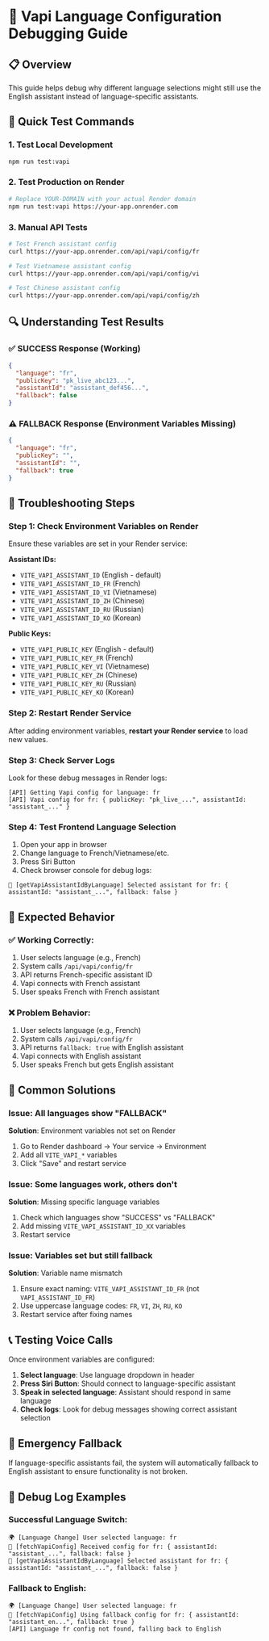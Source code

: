 # 🔧 Vapi Language Configuration Debugging Guide

## 📋 Overview

This guide helps debug why different language selections might still use the English assistant
instead of language-specific assistants.

## 🚀 Quick Test Commands

### 1. Test Local Development

```bash
npm run test:vapi
```

### 2. Test Production on Render

```bash
# Replace YOUR-DOMAIN with your actual Render domain
npm run test:vapi https://your-app.onrender.com
```

### 3. Manual API Tests

```bash
# Test French assistant config
curl https://your-app.onrender.com/api/vapi/config/fr

# Test Vietnamese assistant config
curl https://your-app.onrender.com/api/vapi/config/vi

# Test Chinese assistant config
curl https://your-app.onrender.com/api/vapi/config/zh
```

## 🔍 Understanding Test Results

### ✅ SUCCESS Response (Working)

```json
{
  "language": "fr",
  "publicKey": "pk_live_abc123...",
  "assistantId": "assistant_def456...",
  "fallback": false
}
```

### ⚠️ FALLBACK Response (Environment Variables Missing)

```json
{
  "language": "fr",
  "publicKey": "",
  "assistantId": "",
  "fallback": true
}
```

## 🔧 Troubleshooting Steps

### Step 1: Check Environment Variables on Render

Ensure these variables are set in your Render service:

**Assistant IDs:**

- `VITE_VAPI_ASSISTANT_ID` (English - default)
- `VITE_VAPI_ASSISTANT_ID_FR` (French)
- `VITE_VAPI_ASSISTANT_ID_VI` (Vietnamese)
- `VITE_VAPI_ASSISTANT_ID_ZH` (Chinese)
- `VITE_VAPI_ASSISTANT_ID_RU` (Russian)
- `VITE_VAPI_ASSISTANT_ID_KO` (Korean)

**Public Keys:**

- `VITE_VAPI_PUBLIC_KEY` (English - default)
- `VITE_VAPI_PUBLIC_KEY_FR` (French)
- `VITE_VAPI_PUBLIC_KEY_VI` (Vietnamese)
- `VITE_VAPI_PUBLIC_KEY_ZH` (Chinese)
- `VITE_VAPI_PUBLIC_KEY_RU` (Russian)
- `VITE_VAPI_PUBLIC_KEY_KO` (Korean)

### Step 2: Restart Render Service

After adding environment variables, **restart your Render service** to load new values.

### Step 3: Check Server Logs

Look for these debug messages in Render logs:

```
[API] Getting Vapi config for language: fr
[API] Vapi config for fr: { publicKey: "pk_live_...", assistantId: "assistant_..." }
```

### Step 4: Test Frontend Language Selection

1. Open your app in browser
2. Change language to French/Vietnamese/etc.
3. Press Siri Button
4. Check browser console for debug logs:

```
🤖 [getVapiAssistantIdByLanguage] Selected assistant for fr: { assistantId: "assistant_...", fallback: false }
```

## 🎯 Expected Behavior

### ✅ Working Correctly:

1. User selects language (e.g., French)
2. System calls `/api/vapi/config/fr`
3. API returns French-specific assistant ID
4. Vapi connects with French assistant
5. User speaks French with French assistant

### ❌ Problem Behavior:

1. User selects language (e.g., French)
2. System calls `/api/vapi/config/fr`
3. API returns `fallback: true` with English assistant
4. Vapi connects with English assistant
5. User speaks French but gets English assistant

## 🔄 Common Solutions

### Issue: All languages show "FALLBACK"

**Solution**: Environment variables not set on Render

1. Go to Render dashboard → Your service → Environment
2. Add all `VITE_VAPI_*` variables
3. Click "Save" and restart service

### Issue: Some languages work, others don't

**Solution**: Missing specific language variables

1. Check which languages show "SUCCESS" vs "FALLBACK"
2. Add missing `VITE_VAPI_ASSISTANT_ID_XX` variables
3. Restart service

### Issue: Variables set but still fallback

**Solution**: Variable name mismatch

1. Ensure exact naming: `VITE_VAPI_ASSISTANT_ID_FR` (not `VAPI_ASSISTANT_ID_FR`)
2. Use uppercase language codes: `FR`, `VI`, `ZH`, `RU`, `KO`
3. Restart service after fixing names

## 📞 Testing Voice Calls

Once environment variables are configured:

1. **Select language**: Use language dropdown in header
2. **Press Siri Button**: Should connect to language-specific assistant
3. **Speak in selected language**: Assistant should respond in same language
4. **Check logs**: Look for debug messages showing correct assistant selection

## 🚨 Emergency Fallback

If language-specific assistants fail, the system will automatically fallback to English assistant to
ensure functionality is not broken.

## 📝 Debug Log Examples

### Successful Language Switch:

```
🌍 [Language Change] User selected language: fr
🔧 [fetchVapiConfig] Received config for fr: { assistantId: "assistant_...", fallback: false }
🤖 [getVapiAssistantIdByLanguage] Selected assistant for fr: { assistantId: "assistant_...", fallback: false }
```

### Fallback to English:

```
🌍 [Language Change] User selected language: fr
🔧 [fetchVapiConfig] Using fallback config for fr: { assistantId: "assistant_en...", fallback: true }
[API] Language fr config not found, falling back to English
```

